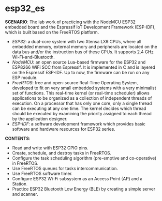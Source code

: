 # esp32_es

**SCENARIO**: The lab work of practicing with the NodeMCU ESP32 embedded board and the Espressif IoT Development Framework (ESP-IDF), which is built based on the FreeRTOS platform.

- *ESP32*: a dual-core system with two Xtensa LX6 CPUs, where all embedded memory, external memory and peripherals are located on the data bus and/or the instruction bus of these CPUs. It supports 2.4 GHz Wi-Fi-and-Bluetooth.
- *NodeMCU*: an open source Lua-based firmware for the ESP32 and ESP8266 WiFi SOC from Espressif. It is implemented in C and is layered on the Espressif ESP-IDF. Up to now, the firmware can be run on any ESP module.
- *FreeRTOS*: free and open-source Real-Time Operating System, developed to fit on very small embedded systems with a very minimalist set of functions. This real-time kernel (or real-time scheduler) allows applications to be organized as a collection of independent threads of execution. On a processor that has only one core, only a single thread can be executing at any one time. The kernel decides which thread should be executed by examining the priority assigned to each thread by the application designer.
- *ESP-IDF*: a software development framework which provides basic software and hardware resources for ESP32 series.

**CONTENTS**:
- Read and write with ESP32 GPIO pins.
- Create, schedule, and destroy tasks in FreeRTOS.
- Configure the task scheduling algorithm (pre-emptive and co-operative) in FreeRTOS.
- Use FreeRTOS queues for tasks intercommunication.
- Use FreeRTOS software timer.
- Configure ESP32 Wi-Fi subsystem as an Access Point (AP) and a Station.
- Practice ESP32 Bluetooth Low Energy (BLE) by creating a simple server and scanner.
